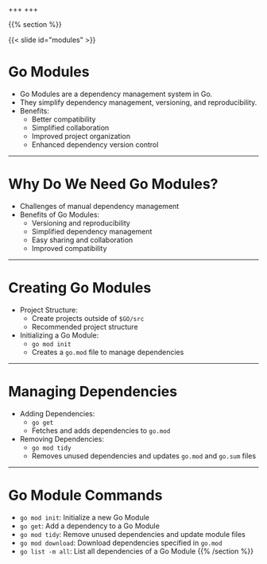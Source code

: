 +++
+++

{{% section %}}

{{< slide id="modules" >}}
# Go Modules
- Go Modules are a dependency management system in Go.
- They simplify dependency management, versioning, and reproducibility.
- Benefits:
  - Better compatibility
  - Simplified collaboration
  - Improved project organization
  - Enhanced dependency version control

---
# Why Do We Need Go Modules?

- Challenges of manual dependency management
- Benefits of Go Modules:
  - Versioning and reproducibility
  - Simplified dependency management
  - Easy sharing and collaboration
  - Improved compatibility

---
# Creating Go Modules

- Project Structure:
  - Create projects outside of `$GO/src`
  - Recommended project structure
- Initializing a Go Module:
  - `go mod init`
  - Creates a `go.mod` file to manage dependencies

---
# Managing Dependencies

- Adding Dependencies:
  - `go get`
  - Fetches and adds dependencies to `go.mod`
- Removing Dependencies:
  - `go mod tidy`
  - Removes unused dependencies and updates `go.mod` and `go.sum` files

---
# Go Module Commands

- `go mod init`: Initialize a new Go Module
- `go get`: Add a dependency to a Go Module
- `go mod tidy`: Remove unused dependencies and update module files
- `go mod download`: Download dependencies specified in `go.mod`
- `go list -m all`: List all dependencies of a Go Module
{{% /section %}}